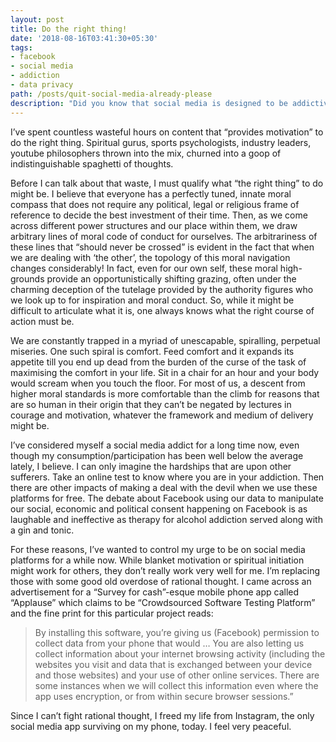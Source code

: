 ```yaml
---
layout: post
title: Do the right thing!
date: '2018-08-16T03:41:30+05:30'
tags:
- facebook
- social media
- addiction
- data privacy
path: /posts/quit-social-media-already-please
description: "Did you know that social media is designed to be addictive? And just like any other addiction, social media also cripples your brain."
---
```


I’ve spent countless wasteful hours on content that “provides motivation” to do the right thing. Spiritual gurus, sports psychologists, industry leaders, youtube philosophers thrown into the mix, churned into a goop of indistinguishable spaghetti of thoughts.

Before I can talk about that waste, I must qualify what “the right thing” to do might be. I believe that everyone has a perfectly tuned, innate moral compass that does not require any political, legal or religious frame of reference to decide the best investment of their time. Then, as we come across different power structures and our place within them, we draw arbitrary lines of moral code of conduct for ourselves. The arbitrariness of these lines that “should never be crossed” is evident in the fact that when we are dealing with ‘the other’, the topology of this moral navigation changes considerably! In fact, even for our own self, these moral high-grounds provide an opportunistically shifting grazing, often under the charming deception of the tutelage provided by the authority figures who we look up to for inspiration and moral conduct. So, while it might be difficult to articulate what it is, one always knows what the right course of action must be.

We are constantly trapped in a myriad of unescapable, spiralling, perpetual miseries. One such spiral is comfort. Feed comfort and it expands its appetite till you end up dead from the burden of the curse of the task of maximising the comfort in your life. Sit in a chair for an hour and your body would scream when you touch the floor. For most of us, a descent from higher moral standards is more comfortable than the climb for reasons that are so human in their origin that they can’t be negated by lectures in courage and motivation, whatever the framework and medium of delivery might be.

I’ve considered myself a social media addict for a long time now, even though my consumption/participation has been well below the average lately, I believe. I can only imagine the hardships that are upon other sufferers. Take an online test to know where you are in your addiction. Then there are other impacts of making a deal with the devil when we use these platforms for free. The debate about Facebook using our data to manipulate our social, economic and political consent happening on Facebook is as laughable and ineffective as therapy for alcohol addiction served along with a gin and tonic. 

For these reasons, I’ve wanted to control my urge to be on social media platforms for a while now. While blanket motivation or spiritual initiation might work for others, they don’t really work very well for me. I’m replacing those with some good old overdose of rational thought. I came across an advertisement for a “Survey for cash”-esque mobile phone app called “Applause” which claims to be “Crowdsourced Software Testing Platform” and the fine print for this particular project reads:

> By installing this software, you’re giving us (Facebook) permission to collect data from your phone that would … You are also letting us collect information about your internet browsing activity (including the websites you visit and data that is exchanged between your device and those websites) and your use of other online services. There are some instances when we will collect this information even where the app uses encryption, or from within secure browser sessions.”

Since I can’t fight rational thought, I freed my life from Instagram, the only social media app surviving on my phone, today. I feel very peaceful.
